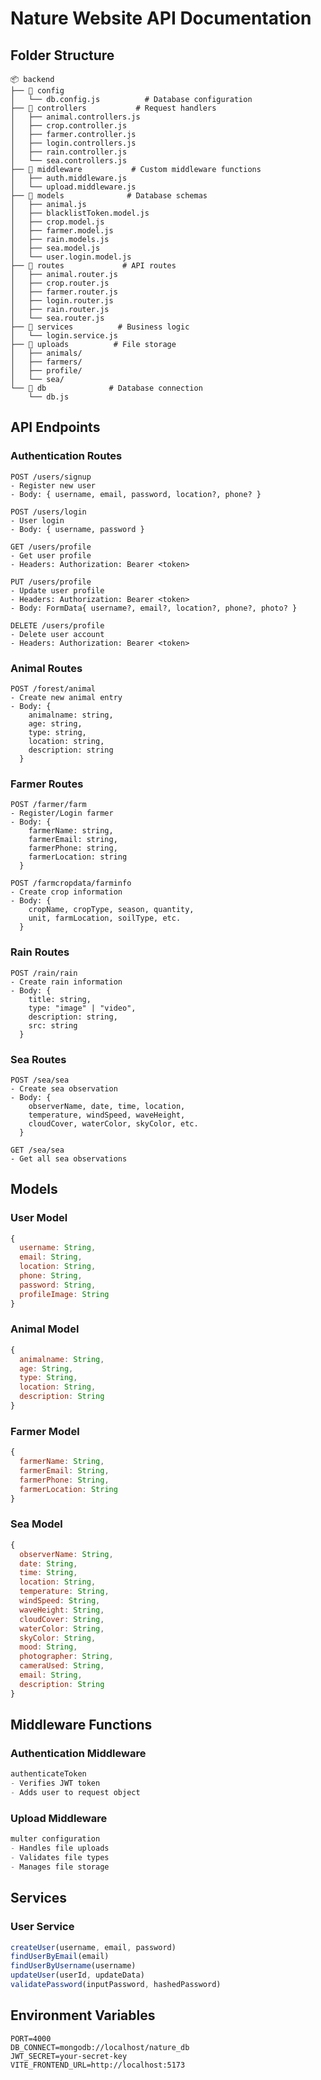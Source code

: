 # Nature Website API Documentation

## Folder Structure
```plaintext
📦 backend
├── 📂 config
│   └── db.config.js          # Database configuration
├── 📂 controllers           # Request handlers
│   ├── animal.controllers.js
│   ├── crop.controller.js
│   ├── farmer.controller.js
│   ├── login.controllers.js
│   ├── rain.controller.js
│   └── sea.controllers.js
├── 📂 middleware           # Custom middleware functions
│   ├── auth.middleware.js
│   └── upload.middleware.js
├── 📂 models              # Database schemas
│   ├── animal.js
│   ├── blacklistToken.model.js
│   ├── crop.model.js
│   ├── farmer.model.js
│   ├── rain.models.js
│   ├── sea.model.js
│   └── user.login.model.js
├── 📂 routes             # API routes
│   ├── animal.router.js
│   ├── crop.router.js
│   ├── farmer.router.js
│   ├── login.router.js
│   ├── rain.router.js
│   └── sea.router.js
├── 📂 services          # Business logic
│   └── login.service.js
├── 📂 uploads          # File storage
│   ├── animals/
│   ├── farmers/
│   ├── profile/
│   └── sea/
└── 📂 db              # Database connection
    └── db.js
```

## API Endpoints

### Authentication Routes
```plaintext
POST /users/signup
- Register new user
- Body: { username, email, password, location?, phone? }

POST /users/login
- User login
- Body: { username, password }

GET /users/profile
- Get user profile
- Headers: Authorization: Bearer <token>

PUT /users/profile
- Update user profile
- Headers: Authorization: Bearer <token>
- Body: FormData{ username?, email?, location?, phone?, photo? }

DELETE /users/profile
- Delete user account
- Headers: Authorization: Bearer <token>
```

### Animal Routes
```plaintext
POST /forest/animal
- Create new animal entry
- Body: {
    animalname: string,
    age: string,
    type: string,
    location: string,
    description: string
  }
```

### Farmer Routes
```plaintext
POST /farmer/farm
- Register/Login farmer
- Body: {
    farmerName: string,
    farmerEmail: string,
    farmerPhone: string,
    farmerLocation: string
  }

POST /farmcropdata/farminfo
- Create crop information
- Body: {
    cropName, cropType, season, quantity,
    unit, farmLocation, soilType, etc.
  }
```

### Rain Routes
```plaintext
POST /rain/rain
- Create rain information
- Body: {
    title: string,
    type: "image" | "video",
    description: string,
    src: string
  }
```

### Sea Routes
```plaintext
POST /sea/sea
- Create sea observation
- Body: {
    observerName, date, time, location,
    temperature, windSpeed, waveHeight,
    cloudCover, waterColor, skyColor, etc.
  }

GET /sea/sea
- Get all sea observations
```

## Models

### User Model
```javascript
{
  username: String,
  email: String,
  location: String,
  phone: String,
  password: String,
  profileImage: String
}
```

### Animal Model
```javascript
{
  animalname: String,
  age: String,
  type: String,
  location: String,
  description: String
}
```

### Farmer Model
```javascript
{
  farmerName: String,
  farmerEmail: String,
  farmerPhone: String,
  farmerLocation: String
}
```

### Sea Model
```javascript
{
  observerName: String,
  date: String,
  time: String,
  location: String,
  temperature: String,
  windSpeed: String,
  waveHeight: String,
  cloudCover: String,
  waterColor: String,
  skyColor: String,
  mood: String,
  photographer: String,
  cameraUsed: String,
  email: String,
  description: String
}
```

## Middleware Functions

### Authentication Middleware
```javascript
authenticateToken
- Verifies JWT token
- Adds user to request object
```

### Upload Middleware
```javascript
multer configuration
- Handles file uploads
- Validates file types
- Manages file storage
```

## Services

### User Service
```javascript
createUser(username, email, password)
findUserByEmail(email)
findUserByUsername(username)
updateUser(userId, updateData)
validatePassword(inputPassword, hashedPassword)
```

## Environment Variables
```plaintext
PORT=4000
DB_CONNECT=mongodb://localhost/nature_db
JWT_SECRET=your-secret-key
VITE_FRONTEND_URL=http://localhost:5173
```
